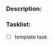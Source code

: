### Description: <!--- describe the issue as precisely as you can -->
<!--- YOUR DESCRIPTION GOES UNDER THIS LINE -->

<!--- YOUR DESCRIPTION GOES ABOVE THIS LINE -->
### Tasklist: <!--- list tasks that need to be taken solve this issue -->
- [ ] template task